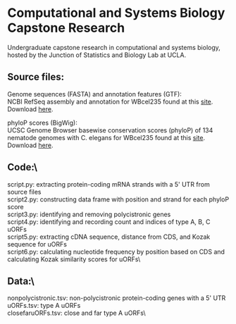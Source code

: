 # Computational and Systems Biology Capstone Research
Undergraduate capstone research in computational and systems biology, hosted by the Junction of Statistics and Biology Lab at UCLA.

## Source files:
Genome sequences (FASTA) and annotation features (GTF):\
NCBI RefSeq assembly and annotation for WBcel235 found at this [site](https://www.ncbi.nlm.nih.gov/datasets/genome/GCF_000002985.6/). Download [here](https://api.ncbi.nlm.nih.gov/datasets/v2/genome/accession/GCF_000002985.6/download?include_annotation_type=GENOME_FASTA&include_annotation_type=GENOME_GTF).

phyloP scores (BigWig):\
UCSC Genome Browser basewise conservation scores (phyloP) of 134 nematode genomes with C. elegans for WBcel235 found at this [site](https://hgdownload.soe.ucsc.edu/goldenPath/ce11/phyloP135way/). Download [here](https://hgdownload.soe.ucsc.edu/goldenPath/ce11/phyloP135way/ce11.phyloP135way.bw).

## Code:\
script.py: extracting protein-coding mRNA strands with a 5' UTR from source files\
script2.py: constructing data frame with position and strand for each phyloP score\
script3.py: identifying and removing polycistronic genes\
script4.py: identifying and recording count and indices of type A, B, C uORFs\
script5.py: extracting cDNA sequence, distance from CDS, and Kozak sequence for uORFs\
script6.py: calculating nucleotide frequency by position based on CDS and calculating Kozak similarity scores for uORFs\

## Data:\
nonpolycistronic.tsv: non-polycistronic protein-coding genes with a 5' UTR\
uORFs.tsv: type A uORFs\
closefaruORFs.tsv: close and far type A uORFs\
